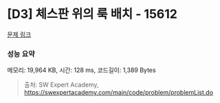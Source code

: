 # [D3] 체스판 위의 룩 배치 - 15612 

[문제 링크](https://swexpertacademy.com/main/code/problem/problemDetail.do?contestProbId=AYOBfxwaAXsDFATW) 

### 성능 요약

메모리: 19,964 KB, 시간: 128 ms, 코드길이: 1,389 Bytes



> 출처: SW Expert Academy, https://swexpertacademy.com/main/code/problem/problemList.do